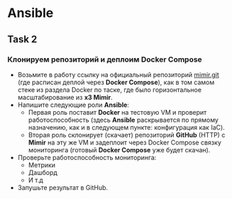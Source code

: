 # Ansible

## Task 2

### Клонируем репозиторий и деплоим Docker Compose

- Возьмите в работу ссылку на официальный репозиторий [mimir.git](https://grafana.com/docs/mimir/next/get-started/play-with-grafana-mimir/) (где расписан деплой через **Docker Compose**), как в том самом стеке из раздела Docker по таске, где было горизонтальное масштабирование из **x3 Mimir**.
- Напишите следующие роли **Ansible**:
  - Первая роль поставит **Docker** на тестовую VM и проверит работоспособность (здесь **Ansible** раскрывается по прямому назначению, как и в следующем пункте: конфигурация как IaC).
  - Вторая роль склонирует (скачает) репозиторий **GitHub** (HTTP) с **Mimir** на эту же VM и задеплоит через Docker Compose связку мониторинга (готовый **Docker Compose** уже будет скачан).
- Проверьте работоспособность мониторинга:
  - Метрики
  - Дашборд
  - И т.д
- Запушьте результат в GitHub.
